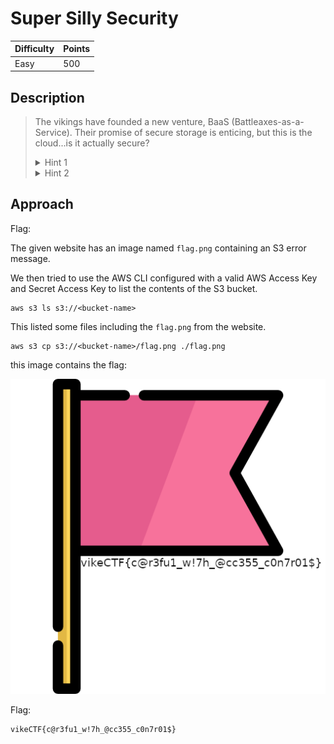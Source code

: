 # Super Silly Security

| Difficulty | Points |
| ---------- | ------ |
| Easy       | 500    |


## Description

> The vikings have founded a new venture, BaaS (Battleaxes-as-a-Service). Their
> promise of secure storage is enticing, but this is the cloud...is it actually
> secure?
> <details>
> <summary>Hint 1</summary>
> What cloud service provides simple storage of static sites?
> </details>
> <details>
> <summary>Hint 2</summary>
> That error seems specific, what's <code>Authenticated AWS User group</code>?
> </details>

## Approach

Flag: 

The given website has an image named `flag.png` containing an S3 error message.

We then tried to use the AWS CLI configured with a valid AWS Access Key and
Secret Access Key to list the contents of the S3 bucket.

```
aws s3 ls s3://<bucket-name>
```

This listed some files including the `flag.png` from the website.

```
aws s3 cp s3://<bucket-name>/flag.png ./flag.png
```

this image contains the flag:

![Image of flag](./flag.png)

Flag:

```
vikeCTF{c@r3fu1_w!7h_@cc355_c0n7r01$}
```
